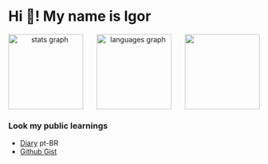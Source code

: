 # Hi 👋! My name is Igor

<div align="center">
  <img  align="left" src="https://github-readme-stats.vercel.app/api?username=rogigs&hide_title=false&hide_rank=false&show_icons=true&include_all_commits=true&count_private=true&disable_animations=false&theme=dracula&locale=en&hide_border=false" height="150" alt="stats graph"  />
  <img src="https://github-readme-stats.vercel.app/api/top-langs?username=rogigs&locale=en&hide_title=false&layout=compact&card_width=320&langs_count=5&theme=dracula&hide_border=false" height="150" alt="languages graph"  />
<img align="right" height="150" src="https://media.tenor.com/4DEF84bYG2AAAAAd/stray-programming.gif"  />
  
</div>

### Look my public learnings

- [Diary](https://igor-soares.notion.site/Di-rio-6ce34357ada84bf681bfc72313473baf?pvs=25) pt-BR
- [Github Gist](https://gist.github.com/rogigs)

